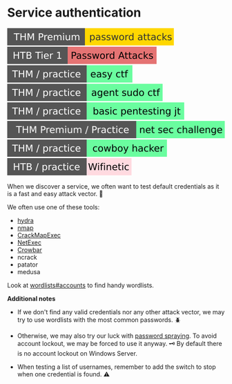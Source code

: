 # Service authentication

[![passwordattacks](../../../../_badges/thmp/passwordattacks.svg)](https://tryhackme.com/room/passwordattacks)
[![password_attacks](../../../../_badges/htb/password_attacks.svg)](https://academy.hackthebox.com/course/preview/password-attacks)
[![easyctf](../../../../_badges/thm-p/easyctf.svg)](https://tryhackme.com/room/easyctf)
[![agentsudoctf](../../../../_badges/thm-p/agentsudoctf.svg)](https://tryhackme.com/room/agentsudoctf)
[![basicpentestingjt](../../../../_badges/thm-p/basicpentestingjt.svg)](https://tryhackme.com/room/basicpentestingjt)
[![netsecchallenge](../../../../_badges/thmp-p/netsecchallenge.svg)](https://tryhackme.com/room/netsecchallenge)
[![cowboyhacker](../../../../_badges/thm-p/cowboyhacker.svg)](https://tryhackme.com/room/cowboyhacker)
[![wifinetic](../../../../_badges/htb-p/wifinetic.svg)](https://app.hackthebox.com/machines/Wifinetic)

<div class="row row-cols-lg-2"><div>

When we discover a service, we often want to test default credentials as it is a fast and easy attack vector. 🔏

We often use one of these tools:

* [hydra](/cybersecurity/red-team/tools/cracking/auth/hydra.md)
* [nmap](/cybersecurity/red-team/tools/scanners/ports/nmap.md#brute-force-scripts)
* [CrackMapExec](/cybersecurity/red-team/tools/cracking/auth/cme.md)
* [NetExec](/cybersecurity/red-team/tools/cracking/auth/nxc.md)
* [Crowbar](/cybersecurity/red-team/tools/cracking/auth/crowbar.md)
* ncrack
* patator
* medusa

Look at [wordlists#accounts](/cybersecurity/red-team/_knowledge/topics/wordlists.md#accounts) to find handy wordlists.
</div><div>

**Additional notes**

* If we don't find any valid credentials nor any other attack vector, we may try to use wordlists with the most common passwords. 🪲

* Otherwise, we may also try our luck with [password spraying](../spraying.md). To avoid account lockout, we may be forced to use it anyway. 🗝️ By default there is no account lockout on Windows Server.

* When testing a list of usernames, remember to add the switch to stop when one credential is found. ⚠️
</div></div>